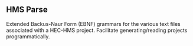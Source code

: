 ## HMS Parse
Extended Backus-Naur Form (EBNF) grammars for the various text files associated with a HEC-HMS project. Facilitate generating/reading projects programmatically.
